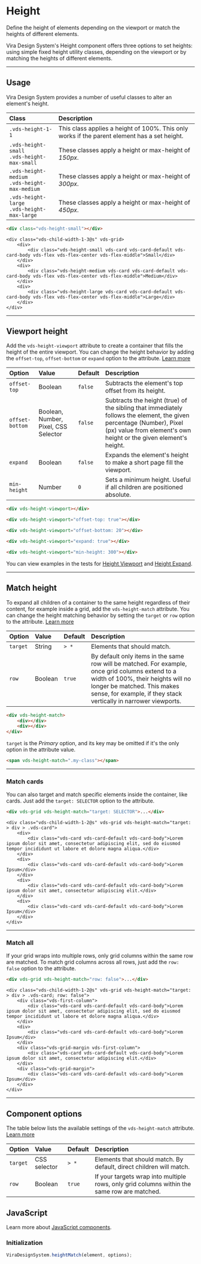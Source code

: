 # Height

<p class="vds-text-lead">Define the height of elements depending on the viewport or match the heights of different elements.</p>

Vira Design System's Height component offers three options to set heights: using simple fixed height utility classes, depending on the viewport or by matching the heights of different elements.

***

## Usage

Vira Design System provides a number of useful classes to alter an element's height.

| Class                                             | Description                                                                                  |
|:--------------------------------------------------|:---------------------------------------------------------------------------------------------|
| `.vds-height-1-1`                                  | This class applies a height of 100%. This only works if the parent element has a set height. |
| `.vds-height-small `<br> `.vds-height-max-small `   | These classes apply a height or max-height of _150px_.                                       |
| `.vds-height-medium `<br> `.vds-height-max-medium ` | These classes apply a height or max-height of _300px_.                                       |
| `.vds-height-large `<br> `.vds-height-max-large `   | These classes apply a height or max-height of _450px_.                                       |

```html
<div class="vds-height-small"></div>
```

```example
<div class="vds-child-width-1-3@s" vds-grid>
    <div>
        <div class="vds-height-small vds-card vds-card-default vds-card-body vds-flex vds-flex-center vds-flex-middle">Small</div>
    </div>
    <div>
        <div class="vds-height-medium vds-card vds-card-default vds-card-body vds-flex vds-flex-center vds-flex-middle">Medium</div>
    </div>
    <div>
        <div class="vds-height-large vds-card vds-card-default vds-card-body vds-flex vds-flex-center vds-flex-middle">Large</div>
    </div>
</div>
```

***

## Viewport height

Add the `vds-height-viewport` attribute to create a container that fills the height of the entire viewport. You can change the height behavior by adding the `offset-top`, `offset-bottom` or `expand` option to the attribute. [Learn more](javascript.md#component-configuration)

| Option          | Value                                | Default | Description                                                                                                                                                                               |
|:----------------|:-------------------------------------|:--------|:------------------------------------------------------------------------------------------------------------------------------------------------------------------------------------------|
| `offset-top`    | Boolean                              | `false` | Subtracts the element's top offset from its height.                                                                                                                                       |
| `offset-bottom` | Boolean, Number, Pixel, CSS Selector | `false` | Subtracts the height (true) of the sibling that immediately follows the element, the given percentage (Number), Pixel (px) value from element's own height or the given element's height. |
| `expand`        | Boolean                              | `false` | Expands the element's height to make a short page fill the viewport.                                                                                                                      |
| `min-height`    | Number                               | `0`     | Sets a minimum height. Useful if all children are positioned absolute.                                                                                                                    |

```html
<div vds-height-viewport></div>

<div vds-height-viewport="offset-top: true"></div>

<div vds-height-viewport="offset-bottom: 20"></div>

<div vds-height-viewport="expand: true"></div>

<div vds-height-viewport="min-height: 300"></div>
```

You can view examples in the tests for [Height Viewport](../assets/vds/tests/height-viewport.html) and [Height Expand](../assets/vds/tests/height-expand.html).

***

## Match height

To expand all children of a container to the same height regardless of their content, for example inside a grid, add the `vds-height-match` attribute. You can change the height matching behavior by setting the `target` or `row` option to the attribute. [Learn more](javascript.md#component-configuration)

| Option   | Value   | Default | Description                                                                                                                                                                                                                              |
|:---------|:--------|:--------|:-----------------------------------------------------------------------------------------------------------------------------------------------------------------------------------------------------------------------------------------|
| `target` | String  | `> *`   | Elements that should match.                                                                                                                                                                                                              |
| `row`    | Boolean | `true`  | By default only items in the same row will be matched. For example, once grid columns extend to a width of 100%, their heights will no longer be matched. This makes sense, for example, if they stack vertically in narrower viewports. |

```html
<div vds-height-match>
    <div></div>
    <div></div>
</div>
```

`target` is the _Primary_ option, and its key may be omitted if it's the only option in the attribute value.

```html
<span vds-height-match=".my-class"></span>
```

***

### Match cards

You can also target and match specific elements inside the container, like cards. Just add the `target: SELECTOR` option to the attribute.

```html
<div vds-grid vds-height-match="target: SELECTOR">...</div>
```

```example
<div class="vds-child-width-1-2@s" vds-grid vds-height-match="target: > div > .vds-card">
    <div>
        <div class="vds-card vds-card-default vds-card-body">Lorem ipsum dolor sit amet, consectetur adipiscing elit, sed do eiusmod tempor incididunt ut labore et dolore magna aliqua.</div>
    </div>
    <div>
        <div class="vds-card vds-card-default vds-card-body">Lorem Ipsum</div>
    </div>
    <div>
        <div class="vds-card vds-card-default vds-card-body">Lorem ipsum dolor sit amet, consectetur adipiscing elit.</div>
    </div>
    <div>
        <div class="vds-card vds-card-default vds-card-body">Lorem Ipsum</div>
    </div>
</div>
```

***

### Match all

If your grid wraps into multiple rows, only grid columns within the same row are matched. To match grid columns across all rows, just add the `row: false` option to the attribute.

```html
<div vds-grid vds-height-match="row: false">...</div>
```

```example
<div class="vds-child-width-1-2@s" vds-grid vds-height-match="target: > div > .vds-card; row: false">
    <div class="vds-first-column">
        <div class="vds-card vds-card-default vds-card-body">Lorem ipsum dolor sit amet, consectetur adipiscing elit, sed do eiusmod tempor incididunt ut labore et dolore magna aliqua.</div>
    </div>
    <div>
        <div class="vds-card vds-card-default vds-card-body">Lorem Ipsum</div>
    </div>
    <div class="vds-grid-margin vds-first-column">
        <div class="vds-card vds-card-default vds-card-body">Lorem ipsum dolor sit amet, consectetur adipiscing elit.</div>
    </div>
    <div class="vds-grid-margin">
        <div class="vds-card vds-card-default vds-card-body">Lorem Ipsum</div>
    </div>
</div>
```

***

## Component options

The table below lists the available settings of the `vds-height-match` attribute. [Learn more](javascript.md#component-configuration)

| Option   | Value        | Default | Description                                                                                 |
|:---------|:-------------|:--------|:--------------------------------------------------------------------------------------------|
| `target` | CSS selector | `> *`   | Elements that should match. By default, direct children will match.                         |
| `row`    | Boolean      | `true`  | If your targets wrap into multiple rows, only grid columns within the same row are matched. |

## JavaScript

Learn more about [JavaScript components](javascript.md#programmatic-use).

### Initialization

```js
ViraDesignSystem.heightMatch(element, options);
```
